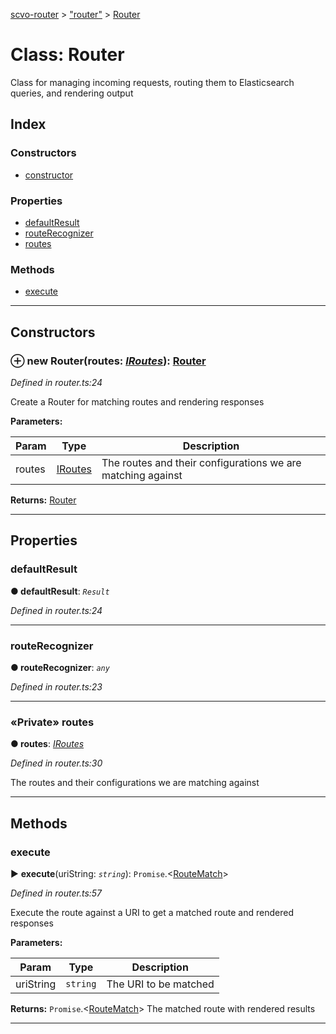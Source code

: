 [scvo-router](../README.md) > ["router"](../modules/_router_.md) > [Router](../classes/_router_.router.md)



# Class: Router


Class for managing incoming requests, routing them to Elasticsearch queries, and rendering output

## Index

### Constructors

* [constructor](_router_.router.md#constructor)


### Properties

* [defaultResult](_router_.router.md#defaultresult)
* [routeRecognizer](_router_.router.md#routerecognizer)
* [routes](_router_.router.md#routes)


### Methods

* [execute](_router_.router.md#execute)



---
## Constructors
<a id="constructor"></a>


### ⊕ **new Router**(routes: *[IRoutes](../interfaces/_interfaces_.iroutes.md)*): [Router](_router_.router.md)


*Defined in router.ts:24*



Create a Router for matching routes and rendering responses


**Parameters:**

| Param | Type | Description |
| ------ | ------ | ------ |
| routes | [IRoutes](../interfaces/_interfaces_.iroutes.md)   |  The routes and their configurations we are matching against |





**Returns:** [Router](_router_.router.md)

---


## Properties
<a id="defaultresult"></a>

###  defaultResult

**●  defaultResult**:  *`Result`* 

*Defined in router.ts:24*





___

<a id="routerecognizer"></a>

###  routeRecognizer

**●  routeRecognizer**:  *`any`* 

*Defined in router.ts:23*





___

<a id="routes"></a>

### «Private» routes

**●  routes**:  *[IRoutes](../interfaces/_interfaces_.iroutes.md)* 

*Defined in router.ts:30*



The routes and their configurations we are matching against




___


## Methods
<a id="execute"></a>

###  execute

► **execute**(uriString: *`string`*): `Promise`.<[RouteMatch](_route_match_.routematch.md)>



*Defined in router.ts:57*



Execute the route against a URI to get a matched route and rendered responses


**Parameters:**

| Param | Type | Description |
| ------ | ------ | ------ |
| uriString | `string`   |  The URI to be matched |





**Returns:** `Promise`.<[RouteMatch](_route_match_.routematch.md)>
The matched route with rendered results






___


